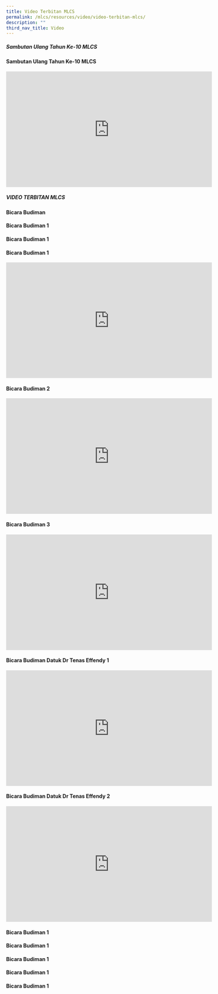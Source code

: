 ```yaml
---
title: Video Terbitan MLCS
permalink: /mlcs/resources/video/video-terbitan-mlcs/
description: ""
third_nav_title: Video
---
```

##### Sambutan Ulang Tahun Ke-10 MLCS

#### Sambutan Ulang Tahun Ke-10 MLCS

<iframe width="560" height="315" src="https://www.youtube.com/embed/VkdjQmQ0bJM" title="YouTube video player" frameborder="0" allow="accelerometer; autoplay; clipboard-write; encrypted-media; gyroscope; picture-in-picture" allowfullscreen></iframe>

##### VIDEO TERBITAN MLCS

**Bicara Budiman**

#### Bicara Budiman 1

#### Bicara Budiman 1

#### Bicara Budiman 1

<iframe width="560" height="315" src="https://www.youtube.com/embed/vaZeOb-Uixw" title="YouTube video player" frameborder="0" allow="accelerometer; autoplay; clipboard-write; encrypted-media; gyroscope; picture-in-picture" allowfullscreen></iframe>

#### Bicara Budiman 2

<iframe width="560" height="315" src="https://www.youtube.com/embed/SaBmGitY9dw" title="YouTube video player" frameborder="0" allow="accelerometer; autoplay; clipboard-write; encrypted-media; gyroscope; picture-in-picture" allowfullscreen></iframe>

#### Bicara Budiman 3

<iframe width="560" height="315" src="https://www.youtube.com/embed/XQY5OCq5mSQ" title="YouTube video player" frameborder="0" allow="accelerometer; autoplay; clipboard-write; encrypted-media; gyroscope; picture-in-picture" allowfullscreen></iframe>

#### Bicara Budiman Datuk Dr Tenas Effendy 1

<iframe width="560" height="315" src="https://www.youtube.com/embed/VNW1E8yIl7Q" title="YouTube video player" frameborder="0" allow="accelerometer; autoplay; clipboard-write; encrypted-media; gyroscope; picture-in-picture" allowfullscreen></iframe>

#### Bicara Budiman Datuk Dr Tenas Effendy 2

<iframe width="560" height="315" src="https://www.youtube.com/embed/a6_jREET0Zc" title="YouTube video player" frameborder="0" allow="accelerometer; autoplay; clipboard-write; encrypted-media; gyroscope; picture-in-picture" allowfullscreen></iframe>

#### Bicara Budiman 1

#### Bicara Budiman 1

#### Bicara Budiman 1

#### Bicara Budiman 1

#### Bicara Budiman 1